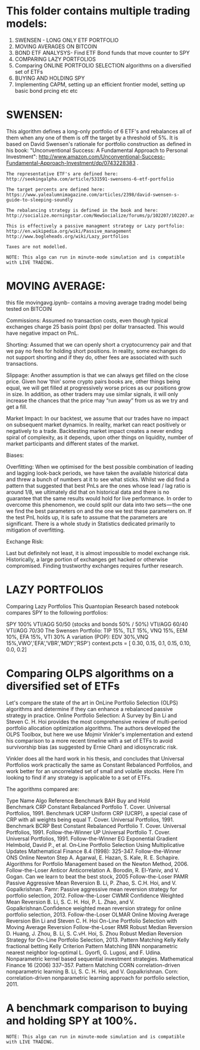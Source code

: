 # This folder contains multiple trading models:
  1) SWENSEN - LONG ONLY ETF PORTFOLIO
  2) MOVING AVERAGES ON BITCOIN
  3) BOND ETF ANALYSYS- Find ETF Bond funds that move counter to SPY
  4) COMPARING LAZY PORTFOLIOS
  5) Comparing ONLINE PORTFOLIO SELECTION algorithms on a diversified set of ETFs
  6) BUYING AND HOLDING SPY
  7) Implementing CAPM, setting up an efficient frontier model, setting up basic bond prcing etc etc

# SWENSEN: 
 This algorithm defines a long-only portfolio of 6 ETF's and rebalances all of 
    them when any one of them is off the target by a threshold of 5%.
    It is based on David Swensen's rationale for portfolio construction as defined in
    his book: "Unconventional Success: A Fundamental Approach to Personal Investment":
    http://www.amazon.com/Unconventional-Success-Fundamental-Approach-Investment/dp/0743228383 .
   
    The representative ETF's are defined here:
    http://seekingalpha.com/article/531591-swensens-6-etf-portfolio
    
    The target percents are defined here:
    https://www.yalealumnimagazine.com/articles/2398/david-swensen-s-guide-to-sleeping-soundly
    
    The rebalancing strategy is defined in the book and here:
    http://socialize.morningstar.com/NewSocialize/forums/p/102207/102207.aspx
    
    This is effectively a passive managment strategy or Lazy portfolio:
    http://en.wikipedia.org/wiki/Passive_management
    http://www.bogleheads.org/wiki/Lazy_portfolios
    
    Taxes are not modelled.
    
    NOTE: This algo can run in minute-mode simulation and is compatible with LIVE TRADING.

# MOVING AVERAGE:
this file movingavg.ipynb- contains a moving average tradng model being tested on BITCOIN

Commissions: Assumed no transaction costs, even though typical exchanges charge 25 basis point (bps) per dollar transacted. This would have negative impact on PnL.

Shorting: Assumed that we can openly short a cryptocurrency pair and that we pay no fees for holding short positions. In reality, some exchanges do not support shorting and if they do, other fees are associated with such transactions.

Slippage: Another assumption is that we can always get filled on the close price. Given how ‘thin’ some crypto pairs books are, other things being equal, we will get filled at progressively worse prices as our positions grow in size. In addition, as other traders may use similar signals, it will only increase the chances that the price may “run away” from us as we try and get a fill.

Market Impact: In our backtest, we assume that our trades have no impact on subsequent market dynamics. In reality, market can react positively or negatively to a trade. Backtesting market impact creates a never ending spiral of complexity, as it depends, upon other things on liquidity, number of market participants and different states of the market.

Biases:

Overfitting: When we optimised for the best possible combination of leading and lagging look-back periods, we have taken the available historical data and threw a bunch of numbers at it to see what sticks. Whilst we did find a pattern that suggested that best PnLs are the ones whose lead / lag ratio is around 1/8, we ultimately did that on historical data and there is no guarantee that the same results would hold for live performance. In order to overcome this phenomenon, we could split our data into two sets — the one we find the best parameters on and the one we test these parameters on. If the test PnL holds up, it is safe to assume that the parameters are significant. There is a whole study in Statistics dedicated primarily to mitigation of overfitting.

Exchange Risk:

Last but definitely not least, it is almost impossible to model exchange risk. Historically, a large portion of exchanges get hacked or otherwise compromised. Finding trustworthy exchanges requires further research.

# LAZY PORTFOLIOS
Comparing Lazy Portfolios
This Quantopian Research based notebook compares SPY to the following portfolios:

  SPY 100%
  VTI/AGG 50/50 (stocks and bonds 50% / 50%)
  VTI/AGG 60/40
  VTI/AGG 70/30
  The Swensen Portfolio: TIP 15%, TLT 15%, VNQ 15%, EEM 10%, EFA 15%, VTI 30%
  A variation (POP): EDV 30%,VNQ 15%,VWO','EFA','VBR','MDY','RSP') context.pcts = [ 0.30, 0.15, 0.1, 0.15, 0.10, 0.0, 0.2]

# Comparing OLPS algorithms on a diversified set of ETFs

Let's compare the state of the art in OnLine Portfolio Selection (OLPS) algorithms and determine if they can enhance a rebalanced passive strategy in practice. Online Portfolio Selection: A Survey by Bin Li and Steven C. H. Hoi provides the most comprehensive review of multi-period portfolio allocation optimization algorithms. The authors developed the OLPS Toolbox, but here we use Mojmir Vinkler's implementation and extend his comparison to a more recent timeline with a set of ETFs to avoid survivorship bias (as suggested by Ernie Chan) and idiosyncratic risk.

Vinkler does all the hard work in his thesis, and concludes that Universal Portfolios work practically the same as Constant Rebalanced Portfolios, and work better for an uncorrelated set of small and volatile stocks. Here I'm looking to find if any strategy is applicable to a set of ETFs.

The agorithms compared are:

Type	Name	Algo	Reference
Benchmark	BAH	Buy and Hold	
Benchmark	CRP	Constant Rebalanced Portfolio	T. Cover. Universal Portfolios, 1991.
Benchmark	UCRP	Uniform CRP (UCRP), a special case of CRP with all weights being equal	T. Cover. Universal Portfolios, 1991.
Benchmark	BCRP	Best Constant Rebalanced Portfolio	T. Cover. Universal Portfolios, 1991.
Follow-the-Winner	UP	Universal Portfolio	T. Cover. Universal Portfolios, 1991.
Follow-the-Winner	EG	Exponential Gradient	Helmbold, David P., et al. On‐Line Portfolio Selection Using Multiplicative Updates Mathematical Finance 8.4 (1998): 325-347.
Follow-the-Winner	ONS	Online Newton Step	A. Agarwal, E. Hazan, S. Kale, R. E. Schapire. Algorithms for Portfolio Management based on the Newton Method, 2006.
Follow-the-Loser	Anticor	Anticorrelation	A. Borodin, R. El-Yaniv, and V. Gogan. Can we learn to beat the best stock, 2005
Follow-the-Loser	PAMR	Passive Aggressive Mean Reversion	B. Li, P. Zhao, S. C.H. Hoi, and V. Gopalkrishnan. Pamr: Passive aggressive mean reversion strategy for portfolio selection, 2012.
Follow-the-Loser	CWMR	Confidence Weighted Mean Reversion	B. Li, S. C. H. Hoi, P. L. Zhao, and V. Gopalkrishnan.Confidence weighted mean reversion strategy for online portfolio selection, 2013.
Follow-the-Loser	OLMAR	Online Moving Average Reversion	Bin Li and Steven C. H. Hoi On-Line Portfolio Selection with Moving Average Reversion
Follow-the-Loser	RMR	Robust Median Reversion	D. Huang, J. Zhou, B. Li, S. C.vH. Hoi, S. Zhou Robust Median Reversion Strategy for On-Line Portfolio Selection, 2013.
Pattern Matching	Kelly	Kelly fractional betting	Kelly Criterion
Pattern Matching	BNN	nonparametric nearest neighbor log-optimal	L. Gyorfi, G. Lugosi, and F. Udina. Nonparametric kernel based sequential investment strategies. Mathematical Finance 16 (2006) 337–357.
Pattern Matching	CORN	correlation-driven nonparametric learning	B. Li, S. C. H. Hoi, and V. Gopalkrishnan. Corn: correlation-driven nonparametric learning approach for portfolio selection, 2011.


# A benchmark comparison to buying and holding SPY at 100%.
    NOTE: This algo can run in minute-mode simulation and is compatible with LIVE TRADING.
